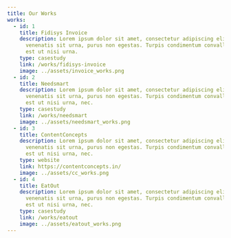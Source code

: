 ```yaml
---
title: Our Works
works:
  - id: 1
    title: Fidisys Invoice
    description: Lorem ipsum dolor sit amet, consectetur adipiscing elit. Et,
      venenatis sit urna, purus non egestas. Turpis condimentum convallis donec
      est ut nisi urna.
    type: casestudy
    link: /works/fidisys-invoice
    image: ../assets/invoice_works.png
  - id: 2
    title: Needsmart
    description: Lorem ipsum dolor sit amet, consectetur adipiscing elit. Et,
      venenatis sit urna, purus non egestas. Turpis condimentum convallis donec
      est ut nisi urna, nec.
    type: casestudy
    link: /works/needsmart
    image: ../assets/needsmart_works.png
  - id: 3
    title: ContentConcepts
    description: Lorem ipsum dolor sit amet, consectetur adipiscing elit. Et,
      venenatis sit urna, purus non egestas. Turpis condimentum convallis donec
      est ut nisi urna, nec.
    type: website
    link: https://contentconcepts.in/
    image: ../assets/cc_works.png
  - id: 4
    title: EatOut
    description: Lorem ipsum dolor sit amet, consectetur adipiscing elit. Et,
      venenatis sit urna, purus non egestas. Turpis condimentum convallis donec
      est ut nisi urna, nec.
    type: casestudy
    link: /works/eatout
    image: ../assets/eatout_works.png
---
```

